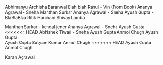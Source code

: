 Abhimanyu
Archisha Baranwal
Blah blah
Rahul - Vin (From Book)
Ananya Agrawal - Sneha
Manthan Surkar
Ananya Agrawal - Sneha
Ayush Gupta - BlaBlaBlaa
Ritik Harchani
Shivay Lamba


Manthan Surkar - kendal jener
Ananya Agrawal - Sneha
Ayush Gupta
<<<<<<< HEAD
Abhishek Tiwari - Sneha
Ayush Gupta
Anmol Chugh
Ayush Gupta<br>
Ayush Gupta
Satyam Kumar
Anmol Chugh
<<<<<<< HEAD
Ayush Gupta
Anmol Chugh

Karan Agrawal
